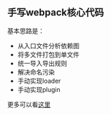 ## 手写webpack核心代码

基本思路是：

- 从入口文件分析依赖图
- 将多文件打包到单文件
- 统一导入导出规则
- 解决命名污染
- 手动实现loader
- 手动实现plugin

更多可以看[这里](https://juejin.cn/post/7102822282388570143)

<!-- bilibli视频：https://www.bilibili.com/video/BV1oL411V7BQ/?spm_id_from=333.788 -->